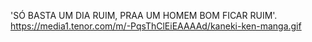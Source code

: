 'SÓ BASTA UM DIA RUIM, PRAA UM HOMEM BOM FICAR RUIM'.
https://media1.tenor.com/m/-PqsThClEiEAAAAd/kaneki-ken-manga.gif

